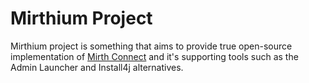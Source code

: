 #  Mirthium Project
Mirthium project is something that aims to provide true open-source implementation of [Mirth Connect](https://github.com/nextgenhealthcare/connect) and it's supporting tools such as the Admin Launcher and Install4j alternatives.
